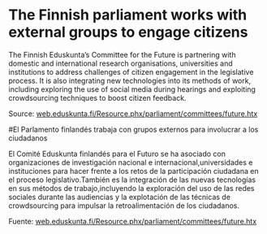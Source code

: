 # The Finnish parliament works with external groups to engage citizens

The Finnish Eduskunta’s Committee for the Future is partnering with domestic and international research organisations, universities and institutions to address challenges of citizen engagement in the legislative process. It is also integrating new technologies into its methods of work, including exploring the use of social media during hearings and exploiting crowdsourcing techniques to boost citizen feedback.

Source: [web.eduskunta.fi/Resource.phx/parliament/committees/future.htx](http://web.eduskunta.fi/Resource.phx/parliament/committees/future.htx)

#El Parlamento finlandés trabaja con grupos externos para involucrar a los ciudadanos

El Comité Eduskunta finlandés para el Futuro se ha asociado con organizaciones de investigación nacional e internacional,universidades e instituciones para hacer frente a los retos de la participación ciudadana en el proceso legislativo.También es la integración de las nuevas tecnologías en sus métodos de trabajo,incluyendo la exploración del uso de las redes sociales durante las audiencias y la explotación de las técnicas de crowdsourcing para impulsar la retroalimentación de los ciudadanos.

Fuente: [web.eduskunta.fi/Resource.phx/parliament/committees/future.htx](http://web.eduskunta.fi/Resource.phx/parliament/committees/future.htx)
